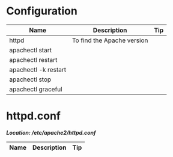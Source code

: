 # Configuration

|Name|Description|Tip|
|---|---|---|
|httpd|To find the Apache version||
|apachectl start|
|apachectl restart|
|apachectl -k restart|
|apachectl stop|
|apachectl graceful|

# httpd.conf

***Location: /etc/apache2/httpd.conf***

|Name|Description|Tip|
|---|---|---|
